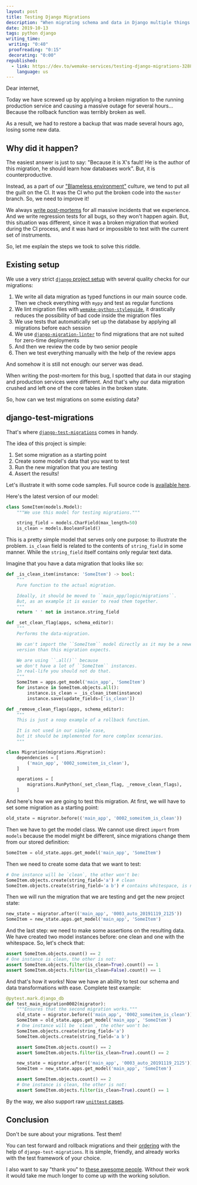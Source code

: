```yaml
---
layout: post
title: Testing Django Migrations
description: "When migrating schema and data in Django multiple things can go wrong. It is better to test what you are doing in advance."
date: 2019-10-13
tags: python django
writing_time:
 writing: "0:40"
 proofreading: "0:15"
 decorating: "0:00"
republished:
  - link: https://dev.to/wemake-services/testing-django-migrations-3288
    language: us
---
```


Dear internet,

Today we have screwed up by applying a broken migration to the running production service and causing a massive outage for several hours... Because the rollback function was terribly broken as well.

As a result, we had to restore a backup that was made several hours ago, losing some new data.


## Why did it happen?

The easiest answer is just to say: "Because it is X's fault! He is the author of this migration, he should learn how databases work". But, it is counterproductive.

Instead, as a part of our ["Blameless environment"](https://sobolevn.me/2018/12/blameless-environment) culture, we tend to put all the guilt on the CI. It was the CI who put the broken code into the `master` branch. So, we need to improve it!

We always [write post-mortems](https://sobolevn.me/2019/01/how-to-fix-a-bug) for all massive incidents that we experience. And we write regression tests for all bugs, so they won't happen again. But, this situation was different, since it was a broken migration that worked during the CI process, and it was hard or impossible to test with the current set of instruments.

So, let me explain the steps we took to solve this riddle.


## Existing setup

We use a very strict [`django` project setup](https://github.com/wemake-services/wemake-django-template) with several quality checks for our migrations:

1. We write all data migration as typed functions in our main source code. Then we check everything with `mypy` and test as regular functions
2. We lint migration files with [`wemake-python-styleguide`](https://github.com/wemake-services/wemake-python-styleguide), it drastically reduces the possibility of bad code inside the migration files
3. We use tests that automatically set up the database by applying all migrations before each session
4. We use [`django-migration-linter`](https://github.com/3YOURMIND/django-migration-linter) to find migrations that are not suited for zero-time deployments
5. And then we review the code by two senior people
6. Then we test everything manually with the help of the review apps

And somehow it is still not enough: our server was dead.

When writing the post-mortem for this bug, I spotted that data in our staging and production services were different. And that's why our data migration crushed and left one of the core tables in the broken state.

So, how can we test migrations on some existing data?


## django-test-migrations

That's where [`django-test-migrations`](https://github.com/wemake-services/django-test-migrations) comes in handy.

The idea of this project is simple:

1. Set some migration as a starting point
2. Create some model's data that you want to test
3. Run the new migration that you are testing
4. Assert the results!

Let's illustrate it with some code samples.
Full source code is [available here](https://github.com/wemake-services/django-test-migrations/tree/master/django_test_app).

Here's the latest version of our model:

```python
class SomeItem(models.Model):
    """We use this model for testing migrations."""

    string_field = models.CharField(max_length=50)
    is_clean = models.BooleanField()
```

This is a pretty simple model that serves only one purpose: to illustrate the problem. `is_clean` field is related to the contents of `string_field` in some manner.
While the `string_field` itself contains only regular text data.

Imagine that you have a data migration that looks like so:

```python
def _is_clean_item(instance: 'SomeItem') -> bool:
    """
    Pure function to the actual migration.

    Ideally, it should be moved to ``main_app/logic/migrations``.
    But, as an example it is easier to read them together.
    """
    return ' ' not in instance.string_field

def _set_clean_flag(apps, schema_editor):
    """
    Performs the data-migration.

    We can't import the ``SomeItem`` model directly as it may be a newer
    version than this migration expects.

    We are using ``.all()`` because
    we don't have a lot of ``SomeItem`` instances.
    In real-life you should not do that.
    """
    SomeItem = apps.get_model('main_app', 'SomeItem')
    for instance in SomeItem.objects.all():
        instance.is_clean = _is_clean_item(instance)
        instance.save(update_fields=['is_clean'])

def _remove_clean_flags(apps, schema_editor):
    """
    This is just a noop example of a rollback function.

    It is not used in our simple case,
    but it should be implemented for more complex scenarios.
    """

class Migration(migrations.Migration):
    dependencies = [
        ('main_app', '0002_someitem_is_clean'),
    ]

    operations = [
        migrations.RunPython(_set_clean_flag, _remove_clean_flags),
    ]
```

And here's how we are going to test this migration. At first, we will have to set some migration as a starting point:

```python
old_state = migrator.before(('main_app', '0002_someitem_is_clean'))
```

Then we have to get the model class. We cannot use direct `import` from `models` because the model might be different, since migrations change them from our stored definition:

```python
SomeItem = old_state.apps.get_model('main_app', 'SomeItem')
```

Then we need to create some data that we want to test:

```python
# One instance will be `clean`, the other won't be:
SomeItem.objects.create(string_field='a') # clean
SomeItem.objects.create(string_field='a b') # contains whitespace, is not clean
```

Then we will run the migration that we are testing and get the new project state:

```python
new_state = migrator.after(('main_app', '0003_auto_20191119_2125'))
SomeItem = new_state.apps.get_model('main_app', 'SomeItem')
```

And the last step: we need to make some assertions on the resulting data.
We have created two model instances before: one clean and one with the whitespace. So, let's check that:

```python
assert SomeItem.objects.count() == 2
# One instance is clean, the other is not:
assert SomeItem.objects.filter(is_clean=True).count() == 1
assert SomeItem.objects.filter(is_clean=False).count() == 1
```

And that's how it works! Now we have an ability to test our schema and data transformations with ease. Complete test example:

```python
@pytest.mark.django_db
def test_main_migration0002(migrator):
    """Ensures that the second migration works."""
    old_state = migrator.before(('main_app', '0002_someitem_is_clean'))
    SomeItem = old_state.apps.get_model('main_app', 'SomeItem')
    # One instance will be `clean`, the other won't be:
    SomeItem.objects.create(string_field='a')
    SomeItem.objects.create(string_field='a b')

    assert SomeItem.objects.count() == 2
    assert SomeItem.objects.filter(is_clean=True).count() == 2

    new_state = migrator.after(('main_app', '0003_auto_20191119_2125'))
    SomeItem = new_state.apps.get_model('main_app', 'SomeItem')

    assert SomeItem.objects.count() == 2
    # One instance is clean, the other is not:
    assert SomeItem.objects.filter(is_clean=True).count() == 1
```

By the way, we also support raw [`unittest` cases](https://github.com/wemake-services/django-test-migrations#unittest).


## Conclusion

Don't be sure about your migrations. Test them!

You can test forward and rollback migrations and their [ordering](https://github.com/wemake-services/django-test-migrations#testing-migrations-ordering) with the help of `django-test-migrations`. It is simple, friendly, and already works with the test framework of your choice.

I also want to say "thank you" to [these awesome people](https://github.com/wemake-services/django-test-migrations#credits). Without their work it would take me much longer to come up with the working solution.
